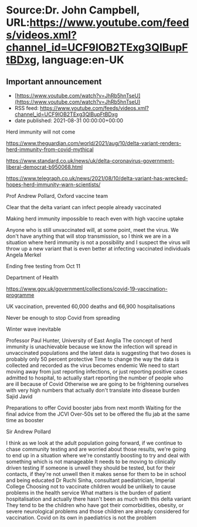 # Source:Dr. John Campbell, URL:https://www.youtube.com/feeds/videos.xml?channel_id=UCF9IOB2TExg3QIBupFtBDxg, language:en-UK

## Important announcement
 - [https://www.youtube.com/watch?v=JhRb5hnTseU](https://www.youtube.com/watch?v=JhRb5hnTseU)
 - RSS feed: https://www.youtube.com/feeds/videos.xml?channel_id=UCF9IOB2TExg3QIBupFtBDxg
 - date published: 2021-08-31 00:00:00+00:00

Herd immunity will not come

https://www.theguardian.com/world/2021/aug/10/delta-variant-renders-herd-immunity-from-covid-mythical

https://www.standard.co.uk/news/uk/delta-coronavirus-government-liberal-democrat-b950068.html

https://www.telegraph.co.uk/news/2021/08/10/delta-variant-has-wrecked-hopes-herd-immunity-warn-scientists/

Prof Andrew Pollard, Oxford vaccine team

Clear that the delta variant can infect people already vaccinated

Making herd immunity impossible to reach even with high vaccine uptake

Anyone who is still unvaccinated will, at some point, meet the virus. 
We don't have anything that will stop transmission, 
so I think we are in a situation where herd immunity is not a possibility
and I suspect the virus will throw up a new variant that is even better at infecting vaccinated individuals
Angela Merkel

Ending free testing from Oct 11

Department of Health

https://www.gov.uk/government/collections/covid-19-vaccination-programme

UK vaccination, prevented 60,000 deaths and 66,900 hospitalisations

Never be enough to stop Covid from spreading

Winter wave inevitable

Professor Paul Hunter, University of East Anglia
The concept of herd immunity is unachievable
because we know the infection will spread in unvaccinated populations
and the latest data is suggesting that two doses is probably only 50 percent protective
Time to change the way the data is collected and recorded as the virus becomes endemic
We need to start moving away from just reporting infections, 
or just reporting positive cases admitted to hospital, 
to actually start reporting the number of people who are ill because of Covid
Otherwise we are going to be frightening ourselves with very high numbers that actually don't translate into disease burden
Sajid Javid

Preparations to offer Covid booster jabs from next month
Waiting for the final advice from the JCVI
Over-50s set to be offered the flu jab at the same time as booster

Sir Andrew Pollard

I think as we look at the adult population going forward, 
if we continue to chase community testing and are worried about those results, 
we're going to end up in a situation where we're constantly boosting 
to try and deal with something which is not manageable
It needs to be moving to clinically driven testing
If someone is unwell they should be tested, 
but for their contacts, if they're not unwell then it makes sense for them to be in school and being educated
Dr Ruchi Sinha, consultant paediatrician, Imperial College
Choosing not to vaccinate children would be unlikely to cause problems in the health service
What matters is the burden of patient hospitalisation
and actually there hasn't been as much with this delta variant
They tend to be the children who have got their comorbidities, obesity, or severe neurological problems
and those children are already considered for vaccination. 
Covid on its own in paediatrics is not the problem

